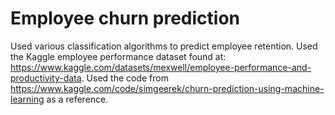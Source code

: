 # Employee churn prediction
Used various classification algorithms to predict employee retention. Used the Kaggle employee performance dataset found at: https://www.kaggle.com/datasets/mexwell/employee-performance-and-productivity-data. Used the code from https://www.kaggle.com/code/simgeerek/churn-prediction-using-machine-learning as a reference.
